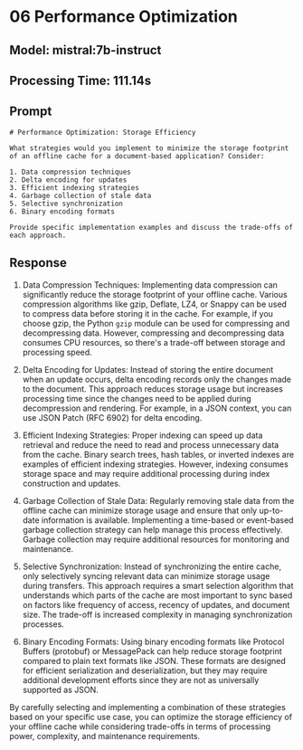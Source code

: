 # 06 Performance Optimization

## Model: mistral:7b-instruct

## Processing Time: 111.14s

## Prompt

```
# Performance Optimization: Storage Efficiency

What strategies would you implement to minimize the storage footprint of an offline cache for a document-based application? Consider:

1. Data compression techniques
2. Delta encoding for updates
3. Efficient indexing strategies
4. Garbage collection of stale data
5. Selective synchronization
6. Binary encoding formats

Provide specific implementation examples and discuss the trade-offs of each approach.

```

## Response

1. Data Compression Techniques: Implementing data compression can significantly reduce the storage footprint of your offline cache. Various compression algorithms like gzip, Deflate, LZ4, or Snappy can be used to compress data before storing it in the cache. For example, if you choose gzip, the Python `gzip` module can be used for compressing and decompressing data. However, compressing and decompressing data consumes CPU resources, so there's a trade-off between storage and processing speed.

2. Delta Encoding for Updates: Instead of storing the entire document when an update occurs, delta encoding records only the changes made to the document. This approach reduces storage usage but increases processing time since the changes need to be applied during decompression and rendering. For example, in a JSON context, you can use JSON Patch (RFC 6902) for delta encoding.

3. Efficient Indexing Strategies: Proper indexing can speed up data retrieval and reduce the need to read and process unnecessary data from the cache. Binary search trees, hash tables, or inverted indexes are examples of efficient indexing strategies. However, indexing consumes storage space and may require additional processing during index construction and updates.

4. Garbage Collection of Stale Data: Regularly removing stale data from the offline cache can minimize storage usage and ensure that only up-to-date information is available. Implementing a time-based or event-based garbage collection strategy can help manage this process effectively. Garbage collection may require additional resources for monitoring and maintenance.

5. Selective Synchronization: Instead of synchronizing the entire cache, only selectively syncing relevant data can minimize storage usage during transfers. This approach requires a smart selection algorithm that understands which parts of the cache are most important to sync based on factors like frequency of access, recency of updates, and document size. The trade-off is increased complexity in managing synchronization processes.

6. Binary Encoding Formats: Using binary encoding formats like Protocol Buffers (protobuf) or MessagePack can help reduce storage footprint compared to plain text formats like JSON. These formats are designed for efficient serialization and deserialization, but they may require additional development efforts since they are not as universally supported as JSON.

By carefully selecting and implementing a combination of these strategies based on your specific use case, you can optimize the storage efficiency of your offline cache while considering trade-offs in terms of processing power, complexity, and maintenance requirements.